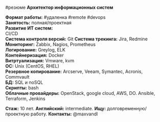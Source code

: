#резюме **Архитектор информационных систем**

**Формат работы:** #удаленка #remote #devops  
**Занятость:** полная/проектная  
__Развитие ИТ систем:__  
CI/CD  
**Система контроля версий:** Git 
**Система трекинга:** Jira, Redmine  
**Мониторинг:** Zabbix, Nagios, Prometheus  
**Логирование:** Greylog, ELK  
**Контейнеризация:** Docker  
**Витртуализация:** Vmware, kvm  
**OС:** Unix (CentOS, RHEL)  
**Резервное копирование:** Arcserve, Veeam, Symantec, Acronis, Commvault  
**БД:** SQL и noSQL  
**Скрипты:** bash  
**Облачные провайдеры:** OpenStack, google cloud, AWS, DO.
Ansible, Terraform, Jenkins

**Стаж:** 10 лет.
**Английский:** intermediate.
**Ищу:** долговременную/проектную работу.
**Контакты:** @maxvandl
